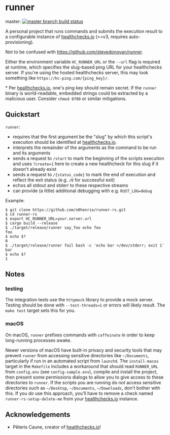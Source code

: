 # runner

master: [![master branch build status](https://github.com/n8henrie/runner-rs/actions/workflows/ci.yml/badge.svg?branch=master)](https://github.com/n8henrie/runner-rs/actions/workflows/ci.yml)

<!-- dev: [![dev branch build status](https://github.com/n8henrie/runner-rs/actions/workflows/ci.yml/badge.svg?branch=dev)](https://github.com/n8henrie/runner-rs/actions/workflows/ci.yml) -->

A personal project that runs commands and submits the execution result to a
configurable instance of [healthchecks.io] (>=v3, requires auto-provisioning).

Not to be confused with <https://github.com/stevedonovan/runner>.

Either the environment variable `HC_RUNNER_URL` or the `--url` flag is required
at runtime, which specifies the slug-based ping URL for your healthchecks
server. If you're using the hosted healthchecks server, this may look something
like `https://hc-ping.com/{ping_key}/`.

\* Per [healthchecks.io], one's ping key should remain secret. If the `runner`
binary is world-readable, embedded strings could be extracted by a malicious
user. Consider `chmod 0700` or similar mitigations.

## Quickstart

`runner`:

- requires that the first argument be the "slug" by which this script's
execution should be identified at [healthchecks.io].
- interprets the remainder of the arguments as the command to be run and its
  arguments
- sends a request to `/start` to mark the beginning of the scripts execution
  and uses `?create=1` here to create a new healthcheck for this slug if it
  doesn't already exist
- sends a request to `/{status_code}` to mark the end of execution and reflect
  the exit status (e.g. `/0` for successful exit)
- echos all stdout and stderr to these respective streams
- can provide (a little) additional debugging with e.g. `RUST_LOG=debug`

Example:

```console
$ git clone https://github.com/n8henrie/runner-rs.git
$ cd runner-rs
$ export HC_RUNNER_URL=your.server.url
$ cargo build --release
$ ./target/release/runner say_foo echo foo
foo
$ echo $?
0
$ ./target/release/runner fail bash -c 'echo bar >/dev/stderr; exit 1'
bar
$ echo $?
1
```

## Notes

### testing

The integration tests use the `httpmock` library to provide a mock server.
Testing should be done with `--test-threads=1` or errors will likely result. The
`make test` target sets this for you.

### macOS

On macOS, `runner` prefixes commands with `caffeinate` in order to keep
long-running processes awake.

Newer versions of macOS have built-in privacy and security tools that may
prevent `runner` from accessing sensitive directories like `~/Documents`,
particularly if run in an automated script from `launchd`. The `install-macos`
target in the `Makefile` includes a workaround that should read `RUNNER_URL`
from `config.env` (see `config-sample.env`), compile and install the project,
then present some permissions dialogs to allow you to give access to these
directories to `runner`. If the scripts you are running do *not* access
sensitive directories such as `~/Desktop`, `~/Documents`, `~/Downloads`, don't
bother with this. If you *do* use this approach, you'll have to remove a check
named `runner-rs-setup-delete-me` from your [healthchecks.io] instance.

## Acknowledgements

- Pēteris Caune, creator of [healthchecks.io]!

[healthchecks.io]: https://healthchecks.io
[1]: https://healthchecks.io/docs/http_api/#start-slug
